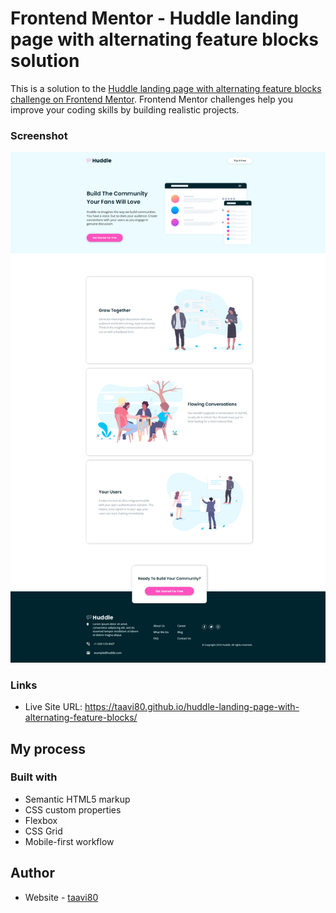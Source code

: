 # Frontend Mentor - Huddle landing page with alternating feature blocks solution

This is a solution to the [Huddle landing page with alternating feature blocks challenge on Frontend Mentor](https://www.frontendmentor.io/challenges/huddle-landing-page-with-alternating-feature-blocks-5ca5f5981e82137ec91a5100). Frontend Mentor challenges help you improve your coding skills by building realistic projects. 

### Screenshot

![](design/huddle-landing-page-with-alternating-feature-blocks_desktop-design.png)


### Links

- Live Site URL: https://taavi80.github.io/huddle-landing-page-with-alternating-feature-blocks/

## My process

### Built with

- Semantic HTML5 markup
- CSS custom properties
- Flexbox
- CSS Grid
- Mobile-first workflow


## Author

- Website - [taavi80](https://www.frontendmentor.io/profile/taavi80)
